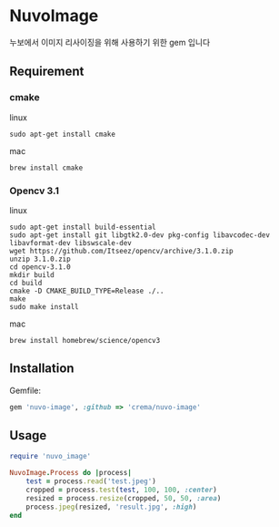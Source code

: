 # NuvoImage

누보에서 이미지 리사이징을 위해 사용하기 위한 gem 입니다

## Requirement

### cmake

linux
```
sudo apt-get install cmake
```
mac
```
brew install cmake
```


### Opencv 3.1

linux

```
sudo apt-get install build-essential
sudo apt-get install git libgtk2.0-dev pkg-config libavcodec-dev libavformat-dev libswscale-dev
wget https://github.com/Itseez/opencv/archive/3.1.0.zip
unzip 3.1.0.zip
cd opencv-3.1.0
mkdir build
cd build
cmake -D CMAKE_BUILD_TYPE=Release ./..
make
sudo make install
```

mac
```
brew install homebrew/science/opencv3
```


## Installation

Gemfile:

```ruby
gem 'nuvo-image', :github => 'crema/nuvo-image'
```

## Usage

```ruby
require 'nuvo_image'

NuvoImage.Process do |process|
	test = process.read('test.jpeg')
    cropped = process.test(test, 100, 100, :center)
    resized = process.resize(cropped, 50, 50, :area)
    process.jpeg(resized, 'result.jpg', :high)
end

```
